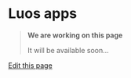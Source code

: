 # Luos apps

> **We are working on this page**
> 
> It will be available soon...

<div class="cust_edit_page"><a href="https://{{gh_path}}/_pages/low/modules/apps.md">Edit this page</a></div>

